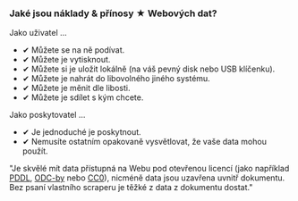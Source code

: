 ### Jaké jsou náklady &amp; přínosy <span class="stars-inline">&#x2605;</span> Webových dat?

Jako uživatel &hellip;

- &#10004; Můžete se na ně podívat.
- &#10004; Můžete je vytisknout.
- &#10004; Můžete si je uložit lokálně (na váš pevný disk nebo USB klíčenku).
- &#10004; Můžete je nahrát do libovolného jiného systému.
- &#10004; Můžete je měnit dle libosti.
- &#10004; Můžete je sdílet s kým chcete.

Jako poskytovatel &hellip;

- &#10004; Je jednoduché je poskytnout.
- &#10004; Nemusíte ostatním opakovaně vysvětlovat, že vaše data mohou použít.

"Je skvělé mít data přístupná na Webu pod otevřenou licencí (jako například [PDDL](http://opendatacommons.org/licenses/pddl/ "Open Data Commons &raquo; Public Domain Dedication and License (PDDL)"), [ODC-by](http://opendatacommons.org/licenses/by/ "Open Data Commons &raquo; Open Data Commons Attribution License") nebo [CC0](http://creativecommons.org/publicdomain/zero/1.0/ "Creative Commons &mdash;CC0 1.0 Universal")), nicméně data jsou uzavřena uvnitř dokumentu. Bez psaní vlastního scraperu je těžké z data z dokumentu dostat."
